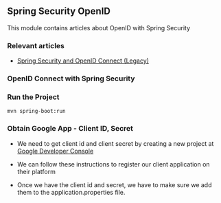 ## Spring Security OpenID

This module contains articles about OpenID with Spring Security

### Relevant articles

- [Spring Security and OpenID Connect (Legacy)](https://www.surya.com/spring-security-openid-connect-legacy)

### OpenID Connect with Spring Security

### Run the Project

```
mvn spring-boot:run
```

### Obtain Google App - Client ID, Secret

- We need to get client id and client secret by creating a new project at [Google Developer Console](https://console.developers.google.com/project/_/apiui/credential?pli=1)
- We can follow these instructions to register our client application on their platform

- Once we have the client id and secret, we have to make sure we add them to the application.properties file.

